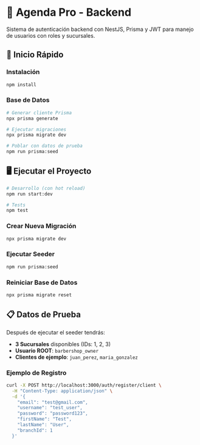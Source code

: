 # 🔐 Agenda Pro - Backend

Sistema de autenticación backend con NestJS, Prisma y JWT para manejo de usuarios con roles y sucursales.

## 🚀 Inicio Rápido

### Instalación
```bash
npm install
```

### Base de Datos
```bash
# Generar cliente Prisma
npx prisma generate

# Ejecutar migraciones
npx prisma migrate dev

# Poblar con datos de prueba
npm run prisma:seed
```

## 🖥️ Ejecutar el Proyecto

```bash
# Desarrollo (con hot reload)
npm run start:dev

# Tests
npm test
```

### Crear Nueva Migración
```bash
npx prisma migrate dev 
```

### Ejecutar Seeder
```bash
npm run prisma:seed
```

### Reiniciar Base de Datos
```bash
npx prisma migrate reset
```

## 📋 Datos de Prueba

Después de ejecutar el seeder tendrás:
- **3 Sucursales** disponibles (IDs: 1, 2, 3)
- **Usuario ROOT**: `barbershop_owner`
- **Clientes de ejemplo**: `juan_perez`, `maria_gonzalez`

### Ejemplo de Registro
```bash
curl -X POST http://localhost:3000/auth/register/client \
  -H "Content-Type: application/json" \
  -d '{
    "email": "test@gmail.com",
    "username": "test_user", 
    "password": "password123",
    "firstName": "Test",
    "lastName": "User",
    "branchId": 1
  }'
```
